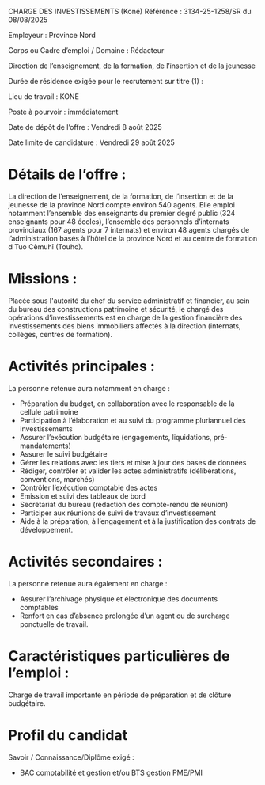 
CHARGE DES INVESTISSEMENTS (Koné)
Référence : 3134-25-1258/SR du 08/08/2025

Employeur : Province Nord

Corps ou Cadre d’emploi / Domaine : Rédacteur

Direction de l’enseignement, de la formation, de l’insertion et de la jeunesse

Durée de résidence exigée pour le recrutement sur titre (1) :

Lieu de travail : KONE

Poste à pourvoir : immédiatement

Date de dépôt de l’offre : Vendredi 8 août 2025

Date limite de candidature : Vendredi 29 août 2025

# Détails de l’offre :

La direction de l’enseignement, de la formation, de l’insertion et de la jeunesse de la province Nord compte environ 540 agents. Elle emploi notamment l’ensemble des enseignants du premier degré public (324 enseignants pour 48 écoles), l’ensemble des personnels d’internats provinciaux (167 agents pour 7 internats) et environ 48 agents chargés de l’administration basés à l’hôtel de la province Nord et au centre de formation d Tuo Cèmuhî (Touho).

# Missions :

Placée sous l'autorité du chef du service administratif et financier, au sein du bureau des constructions patrimoine et sécurité, le chargé des opérations d’investissements est en charge de la gestion financière des investissements des biens immobiliers affectés à la direction (internats, collèges, centres de formation).

# Activités principales :

La personne retenue aura notamment en charge :

- Préparation du budget, en collaboration avec le responsable de la cellule patrimoine
- Participation à l’élaboration et au suivi du programme pluriannuel des investissements
- Assurer l’exécution budgétaire (engagements, liquidations, pré-mandatements)
- Assurer le suivi budgétaire
- Gérer les relations avec les tiers et mise à jour des bases de données
- Rédiger, contrôler et valider les actes administratifs (délibérations, conventions, marchés)
- Contrôler l’exécution comptable des actes
- Emission et suivi des tableaux de bord
- Secrétariat du bureau (rédaction des compte-rendu de réunion)
- Participer aux réunions de suivi de travaux d’investissement
- Aide à la préparation, à l’engagement et à la justification des contrats de développement.

# Activités secondaires :

La personne retenue aura également en charge :

- Assurer l’archivage physique et électronique des documents comptables
- Renfort en cas d’absence prolongée d’un agent ou de surcharge ponctuelle de travail.

# Caractéristiques particulières de l’emploi :

Charge de travail importante en période de préparation et de clôture budgétaire.

# Profil du candidat

Savoir / Connaissance/Diplôme exigé :

- BAC comptabilité et gestion et/ou BTS gestion PME/PMI


